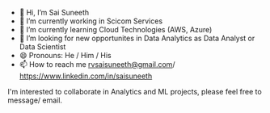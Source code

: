 - 👋 Hi, I’m Sai Suneeth
- 🔭 I’m currently working in Scicom Services
- 🌱 I’m currently learning Cloud Technologies (AWS, Azure)
- 💞️ I’m looking for new opportunites in Data Analytics as Data Analyst or Data Scientist
- 😄 Pronouns: He / Him / His
- 📫 How to reach me rvsaisuneeth@gmail.com/ https://www.linkedin.com/in/saisuneeth

I'm interested to collaborate in Analytics and ML projects, please feel free to message/ email.



<!---
rvssuneeth/rvssuneeth is a ✨ special ✨ repository because its `README.md` (this file) appears on your GitHub profile.
You can click the Preview link to take a look at your changes.
--->

